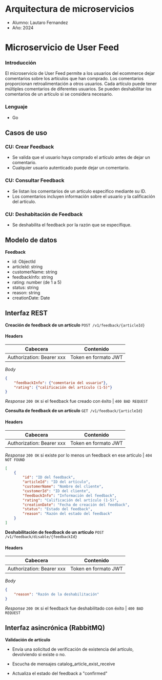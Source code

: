 # Arquitectura de microservicios

- Alumno: Lautaro Fernandez
- Año: 2024

# Microservicio de User Feed

### Introducción

El microservicio de User Feed permite a los usuarios del ecommerce dejar comentarios sobre los artículos que han comprado.
Los comentarios proporcionan retroalimentación a otros usuarios.
Cada artículo puede tener múltiples comentarios de diferentes usuarios.
Se pueden deshabilitar los comentarios de un artículo si se considera necesario.

### Lenguaje

- Go

## Casos de uso

### CU: Crear Feedback

- Se valida que el usuario haya comprado el artículo antes de dejar un comentario.
- Cualquier usuario autenticado puede dejar un comentario.

### CU: Consultar Feedback

- Se listan los comentarios de un artículo específico mediante su ID.
- Los comentarios incluyen información sobre el usuario y la calificación del artículo.

### CU: Deshabitación de Feedback

- Se deshabilita el feedback por la razón que se especifique.


## Modelo de datos

**Feedback**

- id: ObjectId
- articleId: string
- customerName: string
- feedbackInfo: string
- rating: number (de 1 a 5)
- status: string
- reason: string
- creationDate: Date

## Interfaz REST

**Creación de feedback de un artículo**
`POST /v1/feedback/{articleId}`

#### Headers

| Cabecera                  | Contenido            |
| ------------------------- | -------------------- |
| Authorization: Bearer xxx | Token en formato JWT |

_Body_

```json
{
	"feedbackInfo": {"comentario del usuario"},
	"rating": {"calificación del artículo (1-5)"}
}
```

_Response_
`200 OK` si el feedback fue creado con éxito | `400 BAD REQUEST`

**Consulta de feedback de un artículo**
`GET /v1/feedback/{articleId}`

#### Headers

| Cabecera                  | Contenido            |
| ------------------------- | -------------------- |
| Authorization: Bearer xxx | Token en formato JWT |

_Response_
`200 OK` si existe por lo menos un feedback en ese artículo | `404 NOT FOUND`

```json
[
    {
        "id": "ID del feedback",
        "articleId": "ID del artículo",
        "customerName": "Nombre del cliente",
        "customerId": "ID del cliente",
        "feedbackInfo": "Información del feedback",
        "rating": "Calificación del artículo (1-5)",
        "creationDate": "Fecha de creación del feedback",
        "status": "Estado del feedback",
        "reason": "Razón del estado del feedback"
    }
]
```

**Deshabilitación de feedback de un artículo**
`POST /v1/feedback/disable/{feedbackId}`

#### Headers

| Cabecera                  | Contenido            |
| ------------------------- | -------------------- |
| Authorization: Bearer xxx | Token en formato JWT |

_Body_

```json
{
	"reason": "Razón de la deshabilitación"
}
```

_Response_
`200 OK` si el feedback fue deshabilitado con éxito | `400 BAD REQUEST`


## Interfaz asincrónica (RabbitMQ)

**Validación de artículo**

- Envía una solicitud de verificación de existencia del artículo, devolviendo si existe o no.

- Escucha de mensajes catalog_article_exist_receive

- Actualiza el estado del feedback a "confirmed"
